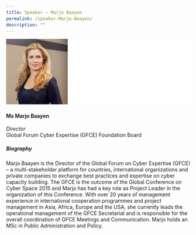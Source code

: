 ```yaml
---
title: Speaker – Marjo Baayen
permalink: /speaker-Marjo-Baayen/
description: ""
---
```

![](/images/Speakers/Marjo%20Baayen.jpg)

#### **Ms Marjo Baayen**
*Director*  
Global Forum Cyber Expertise (GFCE) Foundation Board

##### **Biography**
Marjo Baayen is the Director of the Global Forum on Cyber Expertise (GFCE) – a multi-stakeholder platform for countries, international organizations and private companies to exchange best practices and expertise on cyber capacity building. The GFCE is the outcome of the Global Conference on Cyber Space 2015 and Marjo has had a key role as Project Leader in the organization of this Conference. With over 20 years of management experience in international cooperation programmes and project management in Asia, Africa, Europe and the USA, she currently leads the operational management of the GFCE Secretariat and is responsible for the overall coordination of GFCE Meetings and Communication. Marjo holds an MSc in Public Administration and Policy.